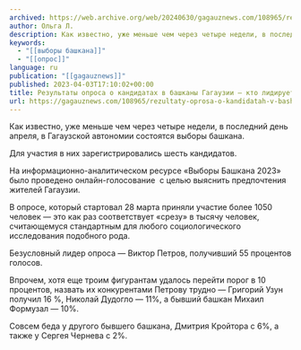 ```yaml
---
archived: https://web.archive.org/web/20240630/gagauznews.com/108965/rezultaty-oprosa-o-kandidatah-v-bashkany-gagauzii-kto-lidiruet.html
author: Ольга Л.
description: Как известно, уже меньше чем через четыре недели, в последний день апреля, в Гагаузской автономии состоятся выборы башкана. Для участия в них зарегистрировались шесть кандидатов. На информационно-аналитическом ресурсе «Выборы Башкана 2023» было проведено онлайн-голосование  с целью выяснить предпочтения жителей Гагаузии. В опросе, который стартовал 28 марта приняли участие более 1050 человек — это как раз соответствует «срезу» в тысячу человек, считающемуся стандартным для любого социологического исследования подобного рода. Безусловный лидер опроса — Виктор Петров, получивший 55 процентов голосов. Впрочем, хотя еще троим фигурантам удалось перейти порог в 10 процентов, назвать их конкурентами Петрову трудно — Григорий Узун получил 16 %, […]
keywords:
  - "[[выборы башкана]]"
  - "[[опрос]]"
language: ru
publication: "[[gagauznews]]"
published: 2023-04-03T17:10:02+00:00
title: Результаты опроса о кандидатах в башканы Гагаузии – кто лидирует?
url: https://gagauznews.com/108965/rezultaty-oprosa-o-kandidatah-v-bashkany-gagauzii-kto-lidiruet.html
---
```


Как известно, уже меньше чем через четыре недели, в последний день апреля, в Гагаузской автономии состоятся выборы башкана.

Для участия в них зарегистрировались шесть кандидатов.

На информационно-аналитическом ресурсе «Выборы Башкана 2023» было проведено онлайн-голосование  с целью выяснить предпочтения жителей Гагаузии.

В опросе, который стартовал 28 марта приняли участие более 1050 человек — это как раз соответствует «срезу» в тысячу человек, считающемуся стандартным для любого социологического исследования подобного рода.

Безусловный лидер опроса — Виктор Петров, получивший 55 процентов голосов.

Впрочем, хотя еще троим фигурантам удалось перейти порог в 10 процентов, назвать их конкурентами Петрову трудно — Григорий Узун получил 16 %, Николай Дудогло — 11%, а бывший башкан Михаил Формузал — 10%.

Совсем беда у другого бывшего башкана, Дмитрия Кройтора с 6%, а также у Сергея Чернева с 2%.